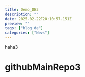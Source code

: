 ```yaml
---
title: Demo_DE3
description: ""
date: 2025-02-22T20:10:57.151Z
preview: ""
tags: ["blog_de"]
categories: ["News"]
---
```


haha3

# githubMainRepo3

